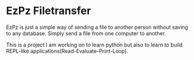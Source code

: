 # EzPz Filetransfer

EzPz is just a simple way of sending a file to another person without saving to any database. Simply send a file from one computer to another.

This is a project I am working on to learn python but also to learn to build REPL-like applications(Read-Evaluate-Print-Loop).
